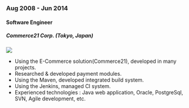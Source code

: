 
### Aug 2008 - Jun 2014

#### Software Engineer

##### Commerce21 Corp. (Tokyo, Japan)

<a href="http://stackshare.io/allan/commerce21" target="_blank"><img src="https://img.shields.io/badge/tech-stack-0690fa.svg?style=flat"></a>

- Using the E-Commerce solution(Commerce21), developed in many projects.
- Researched & developed payment modules.
- Using the Maven, developed integrated build system.
- Using the Jenkins, managed CI system.
- Experienced technologies : Java web application, Oracle, PostgreSql, SVN, Agile development, etc.
